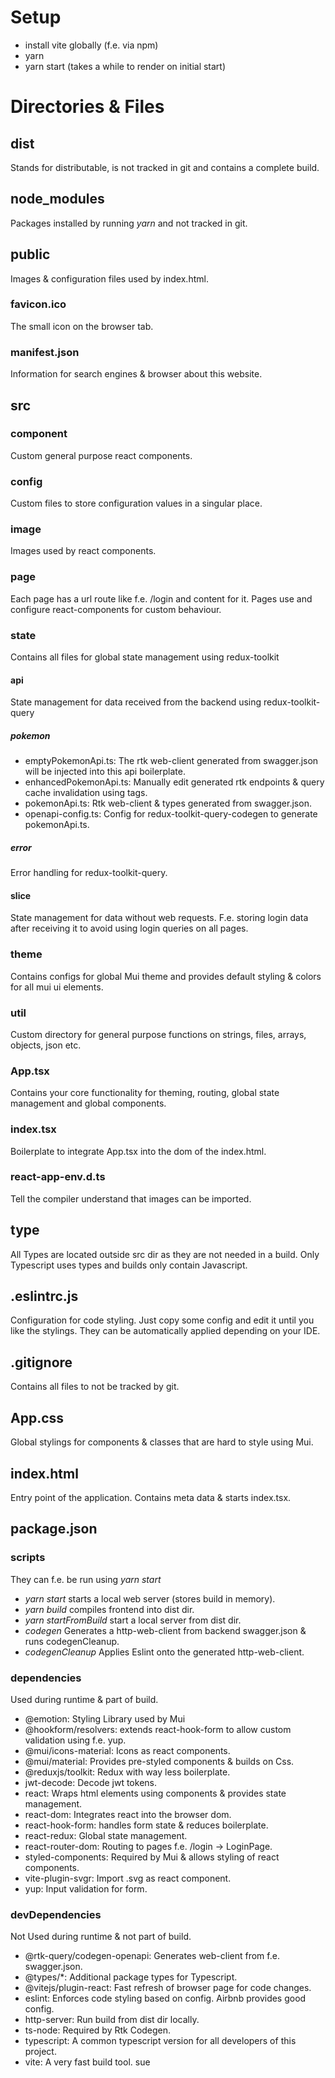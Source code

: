 # Setup
- install vite globally (f.e. via npm)
- yarn
- yarn start (takes a while to render on initial start)

# Directories & Files
## dist
Stands for distributable, is not tracked in git and contains a complete build.
## node_modules
Packages installed by running *yarn* and not tracked in git.
## public
Images & configuration files used by index.html.
### favicon.ico
The small icon on the browser tab.
### manifest.json
Information for search engines & browser about this website.
## src
### component
Custom general purpose react components.
### config
Custom files to store configuration values in a singular place.
### image
Images used by react components.
### page
Each page has a url route like f.e. /login and content for it.
Pages use and configure react-components for custom behaviour.
### state
Contains all files for global state management using redux-toolkit
#### api
State management for data received from the backend using redux-toolkit-query
##### pokemon
- emptyPokemonApi.ts: The rtk web-client generated from swagger.json will be injected into this api boilerplate.
- enhancedPokemonApi.ts: Manually edit generated rtk endpoints & query cache invalidation using tags.
- pokemonApi.ts: Rtk web-client & types generated from swagger.json.
- openapi-config.ts: Config for redux-toolkit-query-codegen to generate pokemonApi.ts.
##### error
Error handling for redux-toolkit-query. 
#### slice
State management for data without web requests. 
F.e. storing login data after receiving it to avoid using login queries on all pages.
### theme
Contains configs for global Mui theme and provides default styling & colors for all mui ui elements.
### util
Custom directory for general purpose functions on strings, files, arrays, objects, json etc.
### App.tsx
Contains your core functionality for theming, routing, global state management and global components.
### index.tsx
Boilerplate to integrate App.tsx into the dom of the index.html.
### react-app-env.d.ts
Tell the compiler understand that images can be imported.
## type
All Types are located outside src dir as they are not needed in a build.
Only Typescript uses types and builds only contain Javascript.
## .eslintrc.js
Configuration for code styling. Just copy some config and edit it until you like the stylings.
They can be automatically applied depending on your IDE.
## .gitignore
Contains all files to not be tracked by git.
## App.css
Global stylings for components & classes that are hard to style using Mui.
## index.html
Entry point of the application. Contains meta data & starts index.tsx.
## package.json
### scripts
They can f.e. be run using *yarn start*
- *yarn start* starts a local web server (stores build in memory).
- *yarn build* compiles frontend into dist dir.
- *yarn startFromBuild* start a local server from dist dir.
- *codegen* Generates a http-web-client from backend swagger.json & runs codegenCleanup.
- *codegenCleanup* Applies Eslint onto the generated http-web-client.
### dependencies
Used during runtime & part of build.
- @emotion: Styling Library used by Mui
- @hookform/resolvers: extends react-hook-form to allow custom validation using f.e. yup.
- @mui/icons-material: Icons as react components.
- @mui/material: Provides pre-styled components & builds on Css.
- @reduxjs/toolkit: Redux with way less boilerplate.
- jwt-decode: Decode jwt tokens.
- react: Wraps html elements using components & provides state management.
- react-dom: Integrates react into the browser dom.
- react-hook-form: handles form state & reduces boilerplate.
- react-redux: Global state management.
- react-router-dom: Routing to pages f.e. /login -> LoginPage.
- styled-components: Required by Mui & allows styling of react components.
- vite-plugin-svgr: Import .svg as react component.
- yup: Input validation for form.
### devDependencies
Not Used during runtime & not part of build.
- @rtk-query/codegen-openapi: Generates web-client from f.e. swagger.json.
- @types/*: Additional package types for Typescript.
- @vitejs/plugin-react: Fast refresh of browser page for code changes.
- eslint: Enforces code styling based on config. Airbnb provides good config.
- http-server: Run build from dist dir locally.
- ts-node: Required by Rtk Codegen.
- typescript: A common typescript version for all developers of this project.
- vite: A very fast build tool. sue
